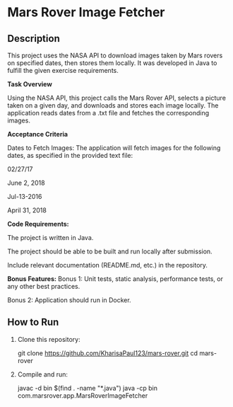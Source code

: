 # Mars Rover Image Fetcher

## Description
This project uses the NASA API to download images taken by Mars rovers on specified dates, then stores them locally. It was developed in Java to fulfill the given exercise requirements.

**Task Overview**

Using the NASA API, this project calls the Mars Rover API, selects a picture taken on a given day, and downloads and stores each image locally. The application reads dates from a .txt file and fetches the corresponding images.

**Acceptance Criteria**

Dates to Fetch Images: The application will fetch images for the following dates, as specified in the provided text file:

02/27/17

June 2, 2018

Jul-13-2016

April 31, 2018

**Code Requirements:**

The project is written in Java.

The project should be able to be built and run locally after submission.

Include relevant documentation (README.md, etc.) in the repository.

**Bonus Features:**
Bonus 1: Unit tests, static analysis, performance tests, or any other best practices.

Bonus 2: Application should run in Docker.


## How to Run
1. Clone this repository:
   
   git clone https://github.com/KharisaPaul123/mars-rover.git
   cd mars-rover

2. Compile and run:
   
   javac -d bin $(find . -name "*.java")
   java -cp bin com.marsrover.app.MarsRoverImageFetcher

